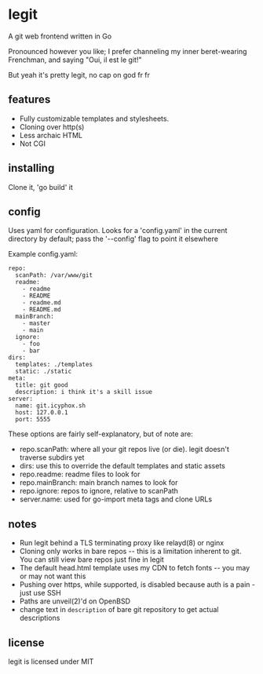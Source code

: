 # legit

A git web frontend written in Go

Pronounced however you like; I prefer channeling my inner beret-wearing
Frenchman, and saying "Oui, il est le git!"

But yeah it's pretty legit, no cap on god fr fr

## features

- Fully customizable templates and stylesheets.
- Cloning over http(s)
- Less archaic HTML
- Not CGI

## installing

Clone it, 'go build' it


## config

Uses yaml for configuration. Looks for a 'config.yaml' in the current
directory by default; pass the '--config' flag to point it elsewhere

Example config.yaml:

    repo:
      scanPath: /var/www/git
      readme:
        - readme
        - README
        - readme.md
        - README.md
      mainBranch:
        - master
        - main
      ignore:
        - foo
        - bar
    dirs:
      templates: ./templates
      static: ./static
    meta:
      title: git good
      description: i think it's a skill issue
    server:
      name: git.icyphox.sh
      host: 127.0.0.1
      port: 5555

These options are fairly self-explanatory, but of note are:

- repo.scanPath: where all your git repos live (or die). legit doesn't
  traverse subdirs yet
- dirs: use this to override the default templates and static assets
- repo.readme: readme files to look for
- repo.mainBranch: main branch names to look for
- repo.ignore: repos to ignore, relative to scanPath
- server.name: used for go-import meta tags and clone URLs

## notes

- Run legit behind a TLS terminating proxy like relayd(8) or nginx
- Cloning only works in bare repos -- this is a limitation inherent to git. You
  can still view bare repos just fine in legit
- The default head.html template uses my CDN to fetch fonts -- you may
  or may not want this
- Pushing over https, while supported, is disabled because auth is a
  pain - just use SSH
- Paths are unveil(2)'d on OpenBSD
- change text in `description` of bare git repository to get actual descriptions

## license

legit is licensed under MIT
